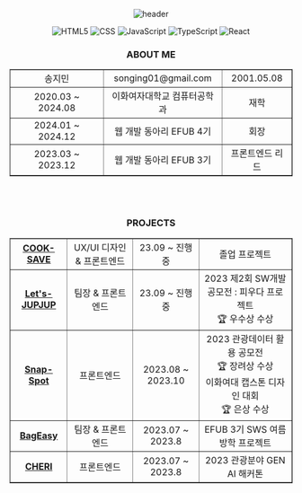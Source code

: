 <div align = "center">
  
![header](https://capsule-render.vercel.app/api?type=waving&color=gradient&customColorList=0&height=200&section=header&text=FE%20Developer,%20songing01&fontSize=50)

![HTML5](https://img.shields.io/badge/html5-%23E34F26.svg?style=for-the-badge&logo=html5&logoColor=white)
![CSS](https://img.shields.io/badge/css-%231572B6.svg?style=for-the-badge&logo=css3&logoColor=white)
![JavaScript](https://img.shields.io/badge/javascript-%23F7DF1E.svg?style=for-the-badge&logo=javascript&logoColor=white)
![TypeScript](https://img.shields.io/badge/typescript-%233178C6.svg?style=for-the-badge&logo=typescript&logoColor=white)
![React](https://img.shields.io/badge/react-%2361DAFB.svg?style=for-the-badge&logo=react&logoColor=white)


### ABOUT ME
 <table border="" cellspacing="0" cellpadding="0" width="100%">
   <tr width="100%">
     <td align="center">송지민</td>
     <td align="center">songing01@gmail.com</td>
     <td align="center">2001.05.08</td>
   </tr>
   <tr width="100%">
     <td align="center">2020.03 ~ 2024.08</td>
     <td align="center">이화여자대학교 컴퓨터공학과</td>
     <td align="center">재학</td>
   </tr>
     <tr width="100%">
     <td align="center">2024.01 ~ 2024.12</td>
     <td align="center">웹 개발 동아리 EFUB 4기</td>
     <td align="center">회장</td>
   </tr>
    <tr width="100%">
     <td align="center">2023.03 ~ 2023.12</td>
     <td align="center">웹 개발 동아리 EFUB 3기</td>
     <td align="center">프론트엔드 리드</td>
   </tr>
 </table>
 
 <br>
<br>

### PROJECTS
 <table border="" cellspacing="0" cellpadding="0" width="100%">
    <tr width="100%">
     <td align="center"><a href=""><b>COOK-SAVE</b></a></td>
     <td align="center">UX/UI 디자인 & 프론트엔드</td>
     <td align="center">23.09 ~ 진행중 </td>
     <td align="center">졸업 프로젝트</td>
   </tr>
   <tr width="100%">
     <td align="center"><a href=""><b>Let's-JUPJUP</b></a></td>
     <td align="center">팀장 & 프론트엔드</td>
     <td align="center">23.09 ~ 진행중</td>
     <td align="center">2023 제2회 SW개발 공모전 : 피우다 프로젝트 <br>🏆 우수상 수상</td>
   </tr>
     <tr width="100%">
     <td align="center"><a href=""><b>Snap-Spot</b></a></td>
     <td align="center">프론트엔드</td>
     <td align="center">2023.08 ~ 2023.10</td>
     <td align="center">2023 관광데이터 활용 공모전<br>🏆 장려상 수상 <br>이화여대 캡스톤 디자인 대회 <br> 🏆 은상 수상</td>
   </tr>
   <tr width="100%">
     <td align="center"><a href=""><b>BagEasy</b></a></td>
     <td align="center">팀장 & 프론트엔드</td>
     <td align="center">2023.07 ~ 2023.8</td>
     <td align="center">EFUB 3기 SWS 여름 방학 프로젝트</td>
   </tr>
    <tr width="100%">
     <td align="center"><a href=""><b>CHERI</b></a></td>
     <td align="center">프론트엔드</td>
     <td align="center">2023.07 ~ 2023.8</td>
     <td align="center">2023 관광분야 GEN AI 해커톤</td>
   </tr>
 </table>

 </div>
